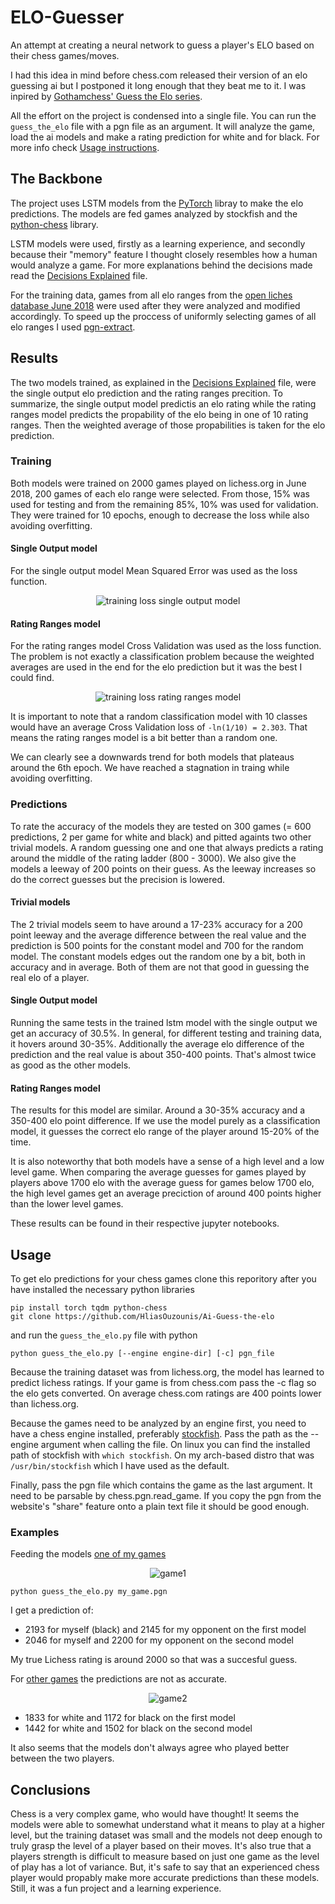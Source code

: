 # ELO-Guesser
An attempt at creating a neural network to guess a player's ELO based on their chess games/moves.

I had this idea in mind before chess.com released their version of an elo guessing ai but I postponed it long enough that they beat me to it. I was inpired by [Gothamchess' Guess the Elo series](https://www.youtube.com/watch?v=0baCL9wwJTA&list=PLBRObSmbZluRiGDWMKtOTJiLy3q0zIfd7).

All the effort on the project is condensed into a single file. You can run the `guess_the_elo` file with a pgn file as an argument. It will analyze the game, load the ai models and make a rating prediction for white and for black. For more info check [Usage instructions](#Usage).

## The Backbone
The project uses LSTM models from the [PyTorch](https://pytorch.org) libray to make the elo predictions. The models are fed games analyzed by stockfish and the [python-chess](https://python-chess.readthedocs.io/en/latest/#) library.

LSTM models were used, firstly as a learning experience, and secondly because their "memory" feature I thought closely resembles how a human would analyze a game. For more explanations behind the decisions made read the [Decisions Explained](models/Decisions_explained.md) file. 

For the training data, games from all elo ranges from the [open liches database June 2018](https://database.lichess.org/) were used after they were analyzed and modified accordingly. To speed up the proccess of uniformly selecting games of all elo ranges I used [pgn-extract](https://www.cs.kent.ac.uk/people/staff/djb/pgn-extract/).

## Results
The two models trained, as explained in the [Decisions Explained](models/Decisions_explained.md) file, were the single output elo prediction and the rating ranges precition. To summarize, the single output model predictis an elo rating while the rating ranges model predicts the propability of the elo being in one of 10 rating ranges. Then the weighted average of those propabilities is taken for the elo prediction.  
### Training
Both models were trained on 2000 games played on lichess.org in June 2018, 200 games of each elo range were selected. From those, 15% was used for testing and from the remaining 85%, 10% was used for validation. They were trained for 10 epochs, enough to decrease the loss while also avoiding overfitting.
#### Single Output model
For the single output model Mean Squared Error was used as the loss function.

<p align="center">
  <img src="models/loss_plots/singe_output_model.png" alt="training loss single output model">
</p>

#### Rating Ranges model
For the rating ranges model Cross Validation was used as the loss function. The problem is not exactly a classification problem because the weighted averages are used in the end for the elo prediction but it was the best I could find.


<p align="center">
  <img src="models/loss_plots/rating_ranges_model.png" alt="training loss rating ranges model">
</p>


It is important to note that a random classification model with 10 classes would have an average Cross Validation loss of `-ln(1/10) = 2.303`. That means the rating ranges model is a bit better than a random one.


We can clearly see a downwards trend for both models that plateaus around the 6th epoch. We have reached a stagnation in traing while avoiding overfitting.


### Predictions


To rate the accuracy of the models they are tested on 300 games (= 600 predictions, 2 per game for white and black) and pitted againts two other trivial models. A random guessing one and one that always predicts a rating around the middle of the rating ladder (800 - 3000). We also give the models a leeway of 200 points on their guess. As the leeway increases so do the correct guesses but the precision is lowered.


#### Trivial models


The 2 trivial models seem to have around a 17-23% accuracy for a 200 point leeway and the average difference between the real value and the prediction is 500 points for the constant model and 700 for the random model. The constant models edges out the random one by a bit, both in accuracy and in average. Both of them are not that good in guessing the real elo of a player.


#### Single Output model


Running the same tests in the trained lstm model with the single output we get an accuracy of 30.5%. In general, for different testing and training data, it hovers around 30-35%. Additionally the average elo difference of the prediction and the real value is about 350-400 points. That's almost twice as good as the other models.


#### Rating Ranges model


The results for this model are similar. Around a 30-35% accuracy and a 350-400 elo point difference. If we use the model purely as a classification model, it guesses the correct elo range of the player around 15-20% of the time.

It is also noteworthy that both models have a sense of a high level and a low level game. When comparing the average guesses for games played by players above 1700 elo with the average guess for games below 1700 elo, the high level games get an average preciction of around 400 points higher than the lower level games. 

These results can be found in their respective jupyter notebooks.


## Usage
To get elo predictions for your chess games clone this reporitory after you have installed the necessary python libraries
```
pip install torch tqdm python-chess
git clone https://github.com/HliasOuzounis/Ai-Guess-the-elo
```
and run the `guess_the_elo.py` file with python
```
python guess_the_elo.py [--engine engine-dir] [-c] pgn_file
```

Because the training dataset was from lichess.org, the model has learned to predict lichess ratings. If your game is from chess.com pass the -c flag so the elo gets converted. On average chess.com ratings are 400 points lower than lichess.org.


Because the games need to be analyzed by an engine first, you need to have a chess engine installed, preferably [stockfish](https://stockfishchess.org/download/). Pass the path as the --engine argument when calling the file. On linux you can find the installed path of stockfish with `which stockfish`. On my arch-based distro that was `/usr/bin/stockfish` which I have used as the default.


Finally, pass the pgn file which contains the game as the last argument. It need to be parsable by chess.pgn.read_game.
If you copy the pgn from the website's "share" feature onto a plain text file it should be good enough.

### Examples

Feeding the models [one of my games](https://lichess.org/bNLqqjHP/black#0)
<p align="center">
  <img src="datasets/my_game1.png" alt="game1">
</p>

```
python guess_the_elo.py my_game.pgn
```
I get a prediction of: 
- 2193 for myself (black) and 2145 for my opponent on the first model
- 2046 for myself and 2200 for my opponent on the second model


My true Lichess rating is around 2000 so that was a succesful guess.

For [other games](https://lichess.org/BoxuoUjy/black#0) the predictions are not as accurate.
<p align="center">
  <img src="datasets/my_game2.png" alt="game2">
</p>

- 1833 for white and 1172 for black on the first model
- 1442 for white and 1502 for black on the second model


It also seems that the models don't always agree who played better between the two players.

## Conclusions
Chess is a very complex game, who would have thought! It seems the models were able to somewhat understand what it means to play at a higher level, but the training dataset was small and the models not deep enough to truly grasp the level of a player based on their moves. It's also true that a players strength is difficult to measure based on just one game as the level of play has a lot of variance. But, it's safe to say that an experienced chess player would propably make more accurate predictions than these models. Still, it was a fun project and a learning experience.